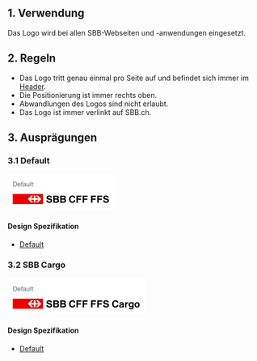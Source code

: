 ## 1. Verwendung
Das Logo wird bei allen SBB-Webseiten und -anwendungen eingesetzt.

## 2. Regeln
* Das Logo tritt genau einmal pro Seite auf und befindet sich immer im [Header](https://digital.sbb.ch/de/websites/modules/header).
* Die Positionierung ist immer rechts oben.
* Abwandlungen des Logos sind nicht erlaubt.
* Das Logo ist immer verlinkt auf SBB.ch.

## 3. Ausprägungen
### 3.1 Default
![Darstellung des Standard SBB Logos](https://raw.githubusercontent.com/sbb-design-systems/design-system-website-documentation/master/documentation/basics/brand/images/logo_default.png 'class: image')

#### Design Spezifikation
* [Default](https://sbb.invisionapp.com/d/main#/console/15744722/326997646/inspect)

### 3.2 SBB Cargo
![Darstellung des SBB Cargo Logos](https://raw.githubusercontent.com/sbb-design-systems/design-system-website-documentation/master/documentation/basics/brand/images/logo_cargo.png 'class: image')

#### Design Spezifikation
* [Default](https://sbb.invisionapp.com/d/main#/console/15744722/331829763/inspect)